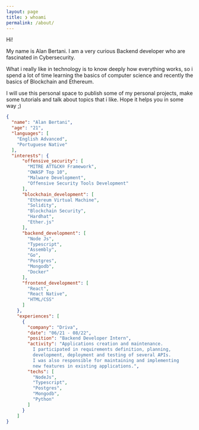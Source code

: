 ```yaml
---
layout: page
title: ❯ whoami
permalink: /about/
---
```

Hi!

My name is Alan Bertani. I am a very curious Backend developer who are fascinated in Cybersecurity.

What i really like in technology is to know deeply how everything works, so i spend a lot of time learning the basics of computer science and recently the basics of Blockchain and Ethereum.

I will use this personal space to publish some of my personal projects, make some tutorials and talk about topics that i like. Hope it helps you in some way ;)


```json
{
  "name": "Alan Bertani",
  "age": "21",
  "languages": [
    "English Advanced",
    "Portuguese Native"
  ],
  "interests": {
      "offensive_security": [
        "MITRE ATT&CK® Framework",
        "OWASP Top 10",
        "Malware Development",
        "Offensive Security Tools Development"
      ],
      "blockchain_development": [
        "Ethereum Virtual Machine",
        "Solidity",
        "Blockchain Security",
        "Hardhat",
        "Ether.js"
      ],
      "backend_development": [
        "Node Js",
        "Typescript",
        "Assembly",
        "Go",
        "Postgres",
        "Mongodb",
        "Docker"
      ],
      "frontend_development": [
        "React",
        "React Native",
        "HTML/CSS"
      ]
    },
    "experiences": [
      {
        "company": "Driva",
        "date": "06/21 - 08/22",
        "position": "Backend Developer Intern",
        "activity": "Applications creation and maintenance. 
          I participated in requirements definition, planning, 
          development, deployment and testing of several APIs.
          I was also responsible for maintaining and implementing 
          new features in existing applications.",
        "techs": [
          "NodeJs",
          "Typescript",
          "Postgres",
          "Mongodb",
          "Python"
        ]
      }
    ]
}
```